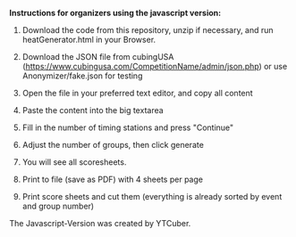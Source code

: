 
**Instructions for organizers using the javascript version:**

1. Download the code from this repository, unzip if necessary, and run heatGenerator.html in your Browser.

2. Download the JSON file from cubingUSA (https://www.cubingusa.com/CompetitionName/admin/json.php) or use Anonymizer/fake.json for testing

3. Open the file in your preferred text editor, and copy all content

4. Paste the content into the big textarea

5. Fill in the number of timing stations and press "Continue"

6. Adjust the number of groups, then click generate

7. You will see all scoresheets.

8. Print to file (save as PDF) with 4 sheets per page

9. Print score sheets and cut them (everything is already sorted by event and group number)


The Javascript-Version was created by YTCuber.
